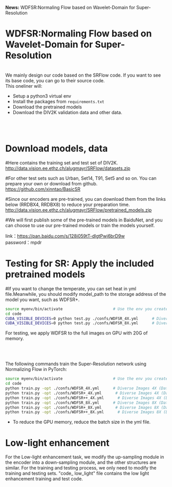 
**News:** WDFSR:Normaling Flow based on Wavelet-Domain for Super-Resolution
# WDFSR:Normaling Flow based on Wavelet-Domain for Super-Resolution
<br>
We mainly design our code based on the SRFlow code. If you want to see its base code, you can go to their source code.
<br>
This oneliner will:  

- Setup a python3 virtual env  
- Install the packages from `requirements.txt`  
- Download the pretrained models  
- Download the DIV2K validation data and other data.  
<br>
<br>

# Download models, data
#Here contains the training set and test set of DIV2K.
http://data.vision.ee.ethz.ch/alugmayr/SRFlow/datasets.zip

#For other test sets such as Urban, Set14, T91, Set5 and so on. You can prepare your own or download from github.
https://github.com/xinntao/BasicSR

#Since our encoders are pre-trained, you can download them from the links below (RRDBX4, RRDBX8) to reduce your preparation time.
http://data.vision.ee.ethz.ch/alugmayr/SRFlow/pretrained_models.zip


#We will first publish some of the pre-trained models in BaiduNet, and you can choose to use our pre-trained models or train the models yourself.

link：https://pan.baidu.com/s/128i059tT-dlgtPwj6brD9w  
password：mpdr

# Testing for SR: Apply the included pretrained models
#If you want to change the temperate, you can set heat in yml file.Meanwhile, you should modify model_path to the storage address of the model you want, such as WDFSR+.
```bash
source myenv/bin/activate                      # Use the env you created using setup.sh
cd code  
CUDA_VISIBLE_DEVICES=0 python test.py ./confs/WDFSR_4X.yml      # Diverse Images 4X (Dataset Included)  
CUDA_VISIBLE_DEVICES=0 python test.py ./confs/WDFSR_8X.yml      # Diverse Images 8X (Dataset Included)
```
For testing, we apply WDFSR to the full images on GPU with 20G of memory.

<br><br>


The following commands train the Super-Resolution network using Normalizing Flow in PyTorch:
```bash
source myenv/bin/activate                      # Use the env you created using setup.sh
cd code
python train.py -opt ./confs/WDFSR_4X.yml      # Diverse Images 4X (Dataset Included)
python train.py -opt ./confs/WDFSR+_4X.yml      # Diverse Images 4X (Dataset Included)
python train.py -opt ./confs/WDFSR++_4X.yml      # Diverse Images 4X (Dataset Included)
python train.py -opt ./confs/WDFSR_8X.yml      # Diverse Images 8X (Dataset Included)
python train.py -opt ./confs/WDFSR+_8X.yml      # Diverse Images 8X (Dataset Included)
python train.py -opt ./confs/WDFSR++_8X.yml      # Diverse Images 8X (Dataset Included)
```
- To reduce the GPU memory, reduce the batch size in the yml file.
# Low-light enhancement
For the Low-light enhancement task, we modify the up-sampling module in the encoder into a down-sampling module, and the other structures are similar. For the training and testing process, we only need to modify the training and testing sets. 
"code_ low_light" file contains the low light enhancement training and test code.
